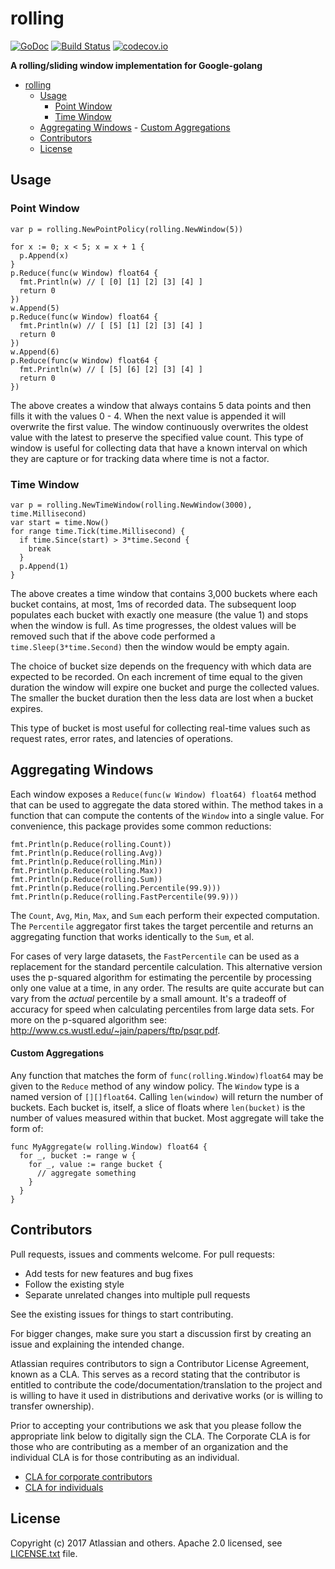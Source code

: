 <a id="markdown-rolling" name="rolling"></a>
# rolling
[![GoDoc](https://godoc.org/github.com/asecurityteam/rolling?status.svg)](https://godoc.org/github.com/asecurityteam/rolling)
[![Build Status](https://travis-ci.com/asecurityteam/rolling.png?branch=master)](https://travis-ci.com/asecurityteam/rolling)
[![codecov.io](https://codecov.io/github/asecurityteam/rolling/coverage.svg?branch=master)](https://codecov.io/github/asecurityteam/rolling?branch=master)

**A rolling/sliding window implementation for Google-golang**

<!-- TOC -->

- [rolling](#rolling)
    - [Usage](#usage)
        - [Point Window](#point-window)
        - [Time Window](#time-window)
    - [Aggregating Windows](#aggregating-windows)
            - [Custom Aggregations](#custom-aggregations)
    - [Contributors](#contributors)
    - [License](#license)

<!-- /TOC -->

<a id="markdown-usage" name="usage"></a>
## Usage

<a id="markdown-point-window" name="point-window"></a>
### Point Window

```golang
var p = rolling.NewPointPolicy(rolling.NewWindow(5))

for x := 0; x < 5; x = x + 1 {
  p.Append(x)
}
p.Reduce(func(w Window) float64 {
  fmt.Println(w) // [ [0] [1] [2] [3] [4] ]
  return 0
})
w.Append(5)
p.Reduce(func(w Window) float64 {
  fmt.Println(w) // [ [5] [1] [2] [3] [4] ]
  return 0
})
w.Append(6)
p.Reduce(func(w Window) float64 {
  fmt.Println(w) // [ [5] [6] [2] [3] [4] ]
  return 0
})
```

The above creates a window that always contains 5 data points and then fills
it with the values 0 - 4. When the next value is appended it will overwrite
the first value. The window continuously overwrites the oldest value with the
latest to preserve the specified value count. This type of window is useful
for collecting data that have a known interval on which they are capture or
for tracking data where time is not a factor.

<a id="markdown-time-window" name="time-window"></a>
### Time Window

```golang
var p = rolling.NewTimeWindow(rolling.NewWindow(3000), time.Millisecond)
var start = time.Now()
for range time.Tick(time.Millisecond) {
  if time.Since(start) > 3*time.Second {
    break
  }
  p.Append(1)
}
```

The above creates a time window that contains 3,000 buckets where each bucket
contains, at most, 1ms of recorded data. The subsequent loop populates each
bucket with exactly one measure (the value 1) and stops when the window is full.
As time progresses, the oldest values will be removed such that if the above
code performed a `time.Sleep(3*time.Second)` then the window would be empty
again.

The choice of bucket size depends on the frequency with which data are expected
to be recorded. On each increment of time equal to the given duration the window
will expire one bucket and purge the collected values. The smaller the bucket
duration then the less data are lost when a bucket expires.

This type of bucket is most useful for collecting real-time values such as
request rates, error rates, and latencies of operations.

<a id="markdown-aggregating-windows" name="aggregating-windows"></a>
## Aggregating Windows

Each window exposes a `Reduce(func(w Window) float64) float64` method that can
be used to aggregate the data stored within. The method takes in a function
that can compute the contents of the `Window` into a single value. For
convenience, this package provides some common reductions:

```golang
fmt.Println(p.Reduce(rolling.Count))
fmt.Println(p.Reduce(rolling.Avg))
fmt.Println(p.Reduce(rolling.Min))
fmt.Println(p.Reduce(rolling.Max))
fmt.Println(p.Reduce(rolling.Sum))
fmt.Println(p.Reduce(rolling.Percentile(99.9)))
fmt.Println(p.Reduce(rolling.FastPercentile(99.9)))
```

The `Count`, `Avg`, `Min`, `Max`, and `Sum` each perform their expected
computation. The `Percentile` aggregator first takes the target percentile and
returns an aggregating function that works identically to the `Sum`, et al.

For cases of very large datasets, the `FastPercentile` can be used as a
replacement for the standard percentile calculation. This alternative version
uses the p-squared algorithm for estimating the percentile by processing
only one value at a time, in any order. The results are quite accurate but can
vary from the *actual* percentile by a small amount. It's a tradeoff of accuracy
for speed when calculating percentiles from large data sets. For more on the
p-squared algorithm see: <http://www.cs.wustl.edu/~jain/papers/ftp/psqr.pdf>.

<a id="markdown-custom-aggregations" name="custom-aggregations"></a>
#### Custom Aggregations

Any function that matches the form of `func(rolling.Window)float64` may be given
to the `Reduce` method of any window policy. The `Window` type is a named
version of `[][]float64`. Calling `len(window)` will return the number of
buckets. Each bucket is, itself, a slice of floats where `len(bucket)` is the
number of values measured within that bucket. Most aggregate will take the form
of:

```golang
func MyAggregate(w rolling.Window) float64 {
  for _, bucket := range w {
    for _, value := range bucket {
      // aggregate something
    }
  }
}
```

<a id="markdown-contributors" name="contributors"></a>
## Contributors

Pull requests, issues and comments welcome. For pull requests:

*   Add tests for new features and bug fixes
*   Follow the existing style
*   Separate unrelated changes into multiple pull requests

See the existing issues for things to start contributing.

For bigger changes, make sure you start a discussion first by creating
an issue and explaining the intended change.

Atlassian requires contributors to sign a Contributor License Agreement,
known as a CLA. This serves as a record stating that the contributor is
entitled to contribute the code/documentation/translation to the project
and is willing to have it used in distributions and derivative works
(or is willing to transfer ownership).

Prior to accepting your contributions we ask that you please follow the appropriate
link below to digitally sign the CLA. The Corporate CLA is for those who are
contributing as a member of an organization and the individual CLA is for
those contributing as an individual.

*   [CLA for corporate contributors](https://na2.docusign.net/Member/PowerFormSigning.aspx?PowerFormId=e1c17c66-ca4d-4aab-a953-2c231af4a20b)
*   [CLA for individuals](https://na2.docusign.net/Member/PowerFormSigning.aspx?PowerFormId=3f94fbdc-2fbe-46ac-b14c-5d152700ae5d)

<a id="markdown-license" name="license"></a>
## License

Copyright (c) 2017 Atlassian and others.
Apache 2.0 licensed, see [LICENSE.txt](LICENSE.txt) file.
